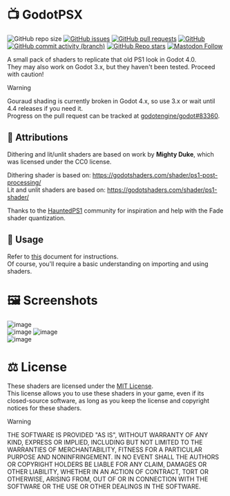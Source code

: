 # :tv: GodotPSX

![GitHub repo size](https://img.shields.io/github/repo-size/AnalogFeelings/godot-psx?style=flat-square&logo=github&label=Repo%20Size)
[![GitHub issues](https://img.shields.io/github/issues/analogfeelings/godot-psx?style=flat-square&logo=github&label=Issues)](https://github.com/AnalogFeelings/godot-psx/issues)
[![GitHub pull requests](https://img.shields.io/github/issues-pr/analogfeelings/godot-psx?label=Pull%20Requests&style=flat-square&logo=github)](https://github.com/AnalogFeelings/godot-psx/pulls)
[![GitHub](https://img.shields.io/github/license/analogfeelings/godot-psx?label=License&style=flat-square&logo=opensourceinitiative&logoColor=white)](https://github.com/AnalogFeelings/godot-psx/blob/master/LICENSE)
[![GitHub commit activity (branch)](https://img.shields.io/github/commit-activity/m/analogfeelings/godot-psx/master?label=Commit%20Activity&style=flat-square&logo=github)](https://github.com/AnalogFeelings/godot-psx/graphs/commit-activity)
[![GitHub Repo stars](https://img.shields.io/github/stars/analogfeelings/godot-psx?label=Stargazers&style=flat-square&logo=github)](https://github.com/AnalogFeelings/godot-psx/stargazers)
[![Mastodon Follow](https://img.shields.io/mastodon/follow/109309123442839534?domain=https%3A%2F%2Ftech.lgbt%2F&style=flat-square&logo=mastodon&logoColor=white&label=Follow%20Me!&color=6364ff)](https://tech.lgbt/@analog_feelings)

A small pack of shaders to replicate that old PS1 look in Godot 4.0.  
They may also work on Godot 3.x, but they haven't been tested. Proceed with caution!

> [!WARNING]  
> Gouraud shading is currently broken in Godot 4.x, so use 3.x or wait until 4.4 releases if you need it.  
> Progress on the pull request can be tracked at [godotengine/godot#83360](https://github.com/godotengine/godot/pull/83360).

## :wave: Attributions

Dithering and lit/unlit shaders are based on work by **Mighty Duke**, which was licensed under the CC0 license.

Dithering shader is based on: https://godotshaders.com/shader/ps1-post-processing/  
Lit and unlit shaders are based on: https://godotshaders.com/shader/ps1-shader/

Thanks to the [HauntedPS1](https://twitter.com/hauntedps1) community for inspiration and help with the Fade shader quantization.

## :thinking: Usage

Refer to [this](USAGE.md) document for instructions.  
Of course, you'll require a basic understanding on importing and using shaders.

# :framed_picture: Screenshots

![image](https://user-images.githubusercontent.com/51166756/201708781-582df4c4-78ff-4bb7-b960-d22b67e1c639.png)  
![image](https://github.com/AnalogFeelings/godot-psx/assets/51166756/de9c4c15-e188-4579-9d96-8a8cddaa7654)
![image](https://user-images.githubusercontent.com/51166756/201708887-56fdf30b-364e-4b53-ad9f-53be5d341712.png)  
![image](https://user-images.githubusercontent.com/51166756/201708944-448af1fd-7ff6-45ac-98eb-14b3c3ece93a.png)


# :balance_scale: License

These shaders are licensed under the [MIT License](LICENSE).  
This license allows you to use these shaders in your game, even if its closed-source software, as long as you keep the license and copyright notices
for these shaders.

> [!WARNING]  
> THE SOFTWARE IS PROVIDED "AS IS", WITHOUT WARRANTY OF ANY KIND, EXPRESS OR
IMPLIED, INCLUDING BUT NOT LIMITED TO THE WARRANTIES OF MERCHANTABILITY,
FITNESS FOR A PARTICULAR PURPOSE AND NONINFRINGEMENT. IN NO EVENT SHALL THE
AUTHORS OR COPYRIGHT HOLDERS BE LIABLE FOR ANY CLAIM, DAMAGES OR OTHER
LIABILITY, WHETHER IN AN ACTION OF CONTRACT, TORT OR OTHERWISE, ARISING FROM,
OUT OF OR IN CONNECTION WITH THE SOFTWARE OR THE USE OR OTHER DEALINGS IN THE
SOFTWARE.
